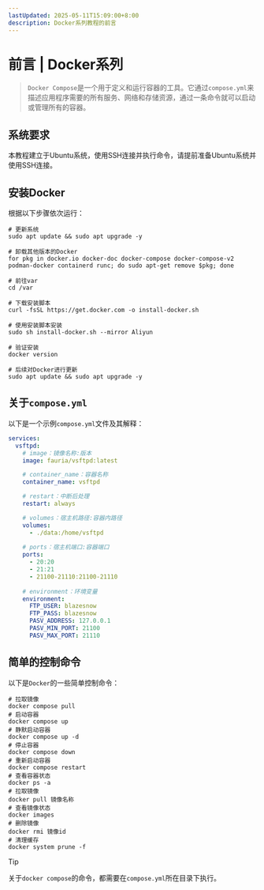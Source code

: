 ```yaml
---
lastUpdated: 2025-05-11T15:09:00+8:00
description: Docker系列教程的前言
---
```


# 前言 | Docker系列

> `Docker Compose`是一个用于定义和运行容器的工具。它通过`compose.yml`来描述应用程序需要的所有服务、网络和存储资源，通过一条命令就可以启动或管理所有的容器。

## 系统要求

本教程建立于Ubuntu系统，使用SSH连接并执行命令，请提前准备Ubuntu系统并使用SSH连接。

## 安装Docker

根据以下步骤依次运行：

```shell
# 更新系统
sudo apt update && sudo apt upgrade -y

# 卸载其他版本的Docker
for pkg in docker.io docker-doc docker-compose docker-compose-v2 podman-docker containerd runc; do sudo apt-get remove $pkg; done

# 前往var
cd /var

# 下载安装脚本
curl -fsSL https://get.docker.com -o install-docker.sh

# 使用安装脚本安装
sudo sh install-docker.sh --mirror Aliyun

# 验证安装
docker version

# 后续对Docker进行更新
sudo apt update && sudo apt upgrade -y
```

## 关于`compose.yml`

以下是一个示例`compose.yml`文件及其解释：

```yml
services:
  vsftpd:
    # image：镜像名称:版本
    image: fauria/vsftpd:latest

    # container_name：容器名称
    container_name: vsftpd

    # restart：中断后处理
    restart: always

    # volumes：宿主机路径:容器内路径
    volumes:
      - ./data:/home/vsftpd
    
    # ports：宿主机端口:容器端口
    ports:
      - 20:20
      - 21:21
      - 21100-21110:21100-21110
    
    # environment：环境变量
    environment:
      FTP_USER: blazesnow
      FTP_PASS: blazesnow
      PASV_ADDRESS: 127.0.0.1
      PASV_MIN_PORT: 21100
      PASV_MAX_PORT: 21110
```

## 简单的控制命令

以下是`Docker`的一些简单控制命令：

```shell
# 拉取镜像
docker compose pull
# 启动容器
docker compose up
# 静默启动容器
docker compose up -d
# 停止容器
docker compose down
# 重新启动容器
docker compose restart
# 查看容器状态
docker ps -a
# 拉取镜像
docker pull 镜像名称
# 查看镜像状态
docker images
# 删除镜像
docker rmi 镜像id
# 清理缓存
docker system prune -f
```

> [!TIP]
> 关于`docker compose`的命令，都需要在`compose.yml`所在目录下执行。
